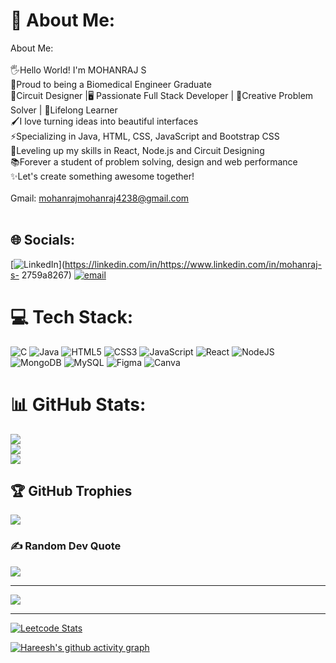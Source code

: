# 💫 About Me:
About Me:<br><br>🖐️Hello World! I'm MOHANRAJ S<br>👑Proud to being a Biomedical Engineer Graduate<br>🔌Circuit Designer |🖥️ Passionate Full Stack Developer  | 🧩Creative Problem Solver | 🚀Lifelong Learner<br>🖌️I love turning ideas into beautiful interfaces<br>⚡Specializing in Java, HTML, CSS, JavaScript and Bootstrap CSS<br>🧠Leveling up my skills in React, Node.js and Circuit Designing<br>📚Forever a student of problem solving, design and web performance<br>✨Let's create something awesome together!<br><br>Gmail: mohanrajmohanraj4238@gmail.com<br> <br>


## 🌐 Socials:
[![LinkedIn](https://img.shields.io/badge/LinkedIn-%230077B5.svg?logo=linkedin&logoColor=white)](https://linkedin.com/in/https://www.linkedin.com/in/mohanraj-s- 2759a8267) [![email](https://img.shields.io/badge/Email-D14836?logo=gmail&logoColor=white)](mailto:mohanrajmohanraj4238@gmail.com) 

# 💻 Tech Stack:
![C](https://img.shields.io/badge/c-%2300599C.svg?style=for-the-badge&logo=c&logoColor=white) ![Java](https://img.shields.io/badge/java-%23ED8B00.svg?style=for-the-badge&logo=openjdk&logoColor=white) ![HTML5](https://img.shields.io/badge/html5-%23E34F26.svg?style=for-the-badge&logo=html5&logoColor=white) ![CSS3](https://img.shields.io/badge/css3-%231572B6.svg?style=for-the-badge&logo=css3&logoColor=white) ![JavaScript](https://img.shields.io/badge/javascript-%23323330.svg?style=for-the-badge&logo=javascript&logoColor=%23F7DF1E) ![React](https://img.shields.io/badge/react-%2320232a.svg?style=for-the-badge&logo=react&logoColor=%2361DAFB) ![NodeJS](https://img.shields.io/badge/node.js-6DA55F?style=for-the-badge&logo=node.js&logoColor=white) ![MongoDB](https://img.shields.io/badge/MongoDB-%234ea94b.svg?style=for-the-badge&logo=mongodb&logoColor=white) ![MySQL](https://img.shields.io/badge/mysql-4479A1.svg?style=for-the-badge&logo=mysql&logoColor=white) ![Figma](https://img.shields.io/badge/figma-%23F24E1E.svg?style=for-the-badge&logo=figma&logoColor=white) ![Canva](https://img.shields.io/badge/Canva-%2300C4CC.svg?style=for-the-badge&logo=Canva&logoColor=white)
# 📊 GitHub Stats:
![](https://github-readme-stats.vercel.app/api?username=mohanrajhere&theme=github_dark_dimmed&hide_border=true&include_all_commits=false&count_private=false)<br/>
![](https://nirzak-streak-stats.vercel.app/?user=mohanrajhere&theme=github_dark_dimmed&hide_border=true)<br/>
![](https://github-readme-stats.vercel.app/api/top-langs/?username=mohanrajhere&theme=github_dark_dimmed&hide_border=true&include_all_commits=false&count_private=false&layout=compact)

## 🏆 GitHub Trophies
![](https://github-profile-trophy.vercel.app/?username=mohanrajhere&theme=blue-green&no-frame=false&no-bg=false&margin-w=4)

### ✍️ Random Dev Quote
![](https://quotes-github-readme.vercel.app/api?type=horizontal&theme=merko)

---
[![](https://visitcount.itsvg.in/api?id=mohanrajhere&icon=0&color=1)](https://visitcount.itsvg.in)

---
[![Leetcode Stats](https://leetcard.jacoblin.cool/hareeshprogrammer?ext=contest&theme=dark)](https://leetcode.com/u/ZVrdiPCthY/)

[![Hareesh's github activity graph](https://github-readme-activity-graph.vercel.app/graph?username=mohanrajhere-r&bg_color=000000&color=ffffff&line=51f565&point=ffffff&area=true&hide_border=true)](https://github.com/ashutosh00710/github-readme-activity-graph)

<!-- Proudly created with GPRM ( https://gprm.itsvg.in ) -->
